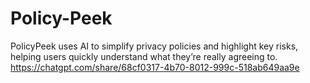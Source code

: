 # Policy-Peek
PolicyPeek uses AI to simplify privacy policies and highlight key risks, helping users quickly understand what they’re really agreeing to.
https://chatgpt.com/share/68cf0317-4b70-8012-999c-518ab649aa9e
